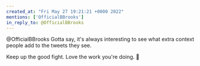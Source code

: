 ```yaml
---
created_at: "Fri May 27 19:21:21 +0000 2022"
mentions: ['OfficialBBrooks']
in_reply_to: @OfficialBBrooks
---
```


@OfficialBBrooks Gotta say, it's always interesting to see what extra context people add to the tweets they see. 

Keep up the good fight. Love the work you're doing. 💪
